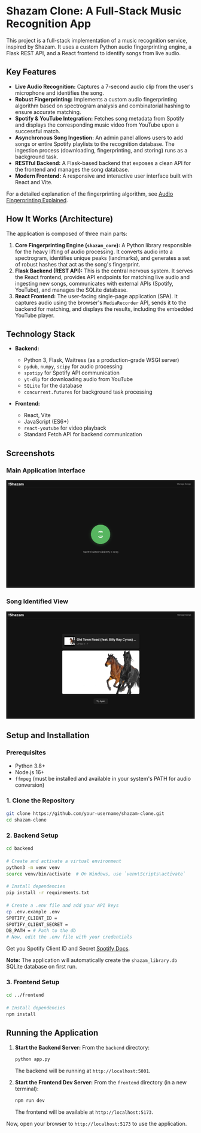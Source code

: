 # Shazam Clone: A Full-Stack Music Recognition App

This project is a full-stack implementation of a music recognition service, inspired by Shazam. It uses a custom Python audio fingerprinting engine, a Flask REST API, and a React frontend to identify songs from live audio.

## Key Features

- **Live Audio Recognition:** Captures a 7-second audio clip from the user's microphone and identifies the song.
- **Robust Fingerprinting:** Implements a custom audio fingerprinting algorithm based on spectrogram analysis and combinatorial hashing to ensure accurate matching.
- **Spotify & YouTube Integration:** Fetches song metadata from Spotify and displays the corresponding music video from YouTube upon a successful match.
- **Asynchronous Song Ingestion:** An admin panel allows users to add songs or entire Spotify playlists to the recognition database. The ingestion process (downloading, fingerprinting, and storing) runs as a background task.
- **RESTful Backend:** A Flask-based backend that exposes a clean API for the frontend and manages the song database.
- **Modern Frontend:** A responsive and interactive user interface built with React and Vite.

For a detailed explanation of the fingerprinting algorithm, see [Audio Fingerprinting Explained](./audio_fingerprinting_explanation.md).

## How It Works (Architecture)

The application is composed of three main parts:

1.  **Core Fingerprinting Engine (`shazam_core`):** A Python library responsible for the heavy lifting of audio processing. It converts audio into a spectrogram, identifies unique peaks (landmarks), and generates a set of robust hashes that act as the song's fingerprint.
2.  **Flask Backend (REST API):** This is the central nervous system. It serves the React frontend, provides API endpoints for matching live audio and ingesting new songs, communicates with external APIs (Spotify, YouTube), and manages the SQLite database.
3.  **React Frontend:** The user-facing single-page application (SPA). It captures audio using the browser's `MediaRecorder` API, sends it to the backend for matching, and displays the results, including the embedded YouTube player.

## Technology Stack

-   **Backend:**
    -   Python 3, Flask, Waitress (as a production-grade WSGI server)
    -   `pydub`, `numpy`, `scipy` for audio processing
    -   `spotipy` for Spotify API communication
    -   `yt-dlp` for downloading audio from YouTube
    -   `SQLite` for the database
    -   `concurrent.futures` for background task processing

-   **Frontend:**
    -   React, Vite
    -   JavaScript (ES6+)
    -   `react-youtube` for video playback
    -   Standard Fetch API for backend communication

## Screenshots

### Main Application Interface
![Main Application Interface](./docs/images/shazam%20mainpage.png)

### Song Identified View
![Song Identified View](./docs/images/song%20identified.png)

## Setup and Installation

### Prerequisites

-   Python 3.8+
-   Node.js 16+
-   `ffmpeg` (must be installed and available in your system's PATH for audio conversion)

### 1. Clone the Repository

```bash
git clone https://github.com/your-username/shazam-clone.git
cd shazam-clone
```

### 2. Backend Setup

```bash
cd backend

# Create and activate a virtual environment
python3 -m venv venv
source venv/bin/activate  # On Windows, use `venv\Scripts\activate`

# Install dependencies
pip install -r requirements.txt

# Create a .env file and add your API keys
cp .env.example .env
SPOTIFY_CLIENT_ID =
SPOTIFY_CLIENT_SECRET = 
DB_PATH = # Path to the db 
# Now, edit the .env file with your credentials
```
Get you Spotify Client ID and Secret [Spotify Docs](https://developer.spotify.com/documentation/web-api/tutorials/getting-started).

**Note:** The application will automatically create the `shazam_library.db` SQLite database on first run.

### 3. Frontend Setup

```bash
cd ../frontend

# Install dependencies
npm install
```

## Running the Application

1.  **Start the Backend Server:**
    From the `backend` directory:
    ```bash
    python app.py
    ```
    The backend will be running at `http://localhost:5001`.

2.  **Start the Frontend Dev Server:**
    From the `frontend` directory (in a new terminal):
    ```bash
    npm run dev
    ```
    The frontend will be available at `http://localhost:5173`.

Now, open your browser to `http://localhost:5173` to use the application.
